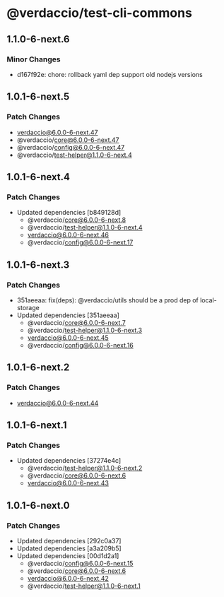 # @verdaccio/test-cli-commons

## 1.1.0-6-next.6

### Minor Changes

- d167f92e: chore: rollback yaml dep support old nodejs versions

## 1.0.1-6-next.5

### Patch Changes

- verdaccio@6.0.0-6-next.47
- @verdaccio/core@6.0.0-6-next.47
- @verdaccio/config@6.0.0-6-next.47
- @verdaccio/test-helper@1.1.0-6-next.4

## 1.0.1-6-next.4

### Patch Changes

- Updated dependencies [b849128d]
  - @verdaccio/core@6.0.0-6-next.8
  - @verdaccio/test-helper@1.1.0-6-next.4
  - verdaccio@6.0.0-6-next.46
  - @verdaccio/config@6.0.0-6-next.17

## 1.0.1-6-next.3

### Patch Changes

- 351aeeaa: fix(deps): @verdaccio/utils should be a prod dep of local-storage
- Updated dependencies [351aeeaa]
  - @verdaccio/core@6.0.0-6-next.7
  - @verdaccio/test-helper@1.1.0-6-next.3
  - verdaccio@6.0.0-6-next.45
  - @verdaccio/config@6.0.0-6-next.16

## 1.0.1-6-next.2

### Patch Changes

- verdaccio@6.0.0-6-next.44

## 1.0.1-6-next.1

### Patch Changes

- Updated dependencies [37274e4c]
  - @verdaccio/test-helper@1.1.0-6-next.2
  - @verdaccio/core@6.0.0-6-next.6
  - verdaccio@6.0.0-6-next.43

## 1.0.1-6-next.0

### Patch Changes

- Updated dependencies [292c0a37]
- Updated dependencies [a3a209b5]
- Updated dependencies [00d1d2a1]
  - @verdaccio/config@6.0.0-6-next.15
  - @verdaccio/core@6.0.0-6-next.6
  - verdaccio@6.0.0-6-next.42
  - @verdaccio/test-helper@1.1.0-6-next.1
